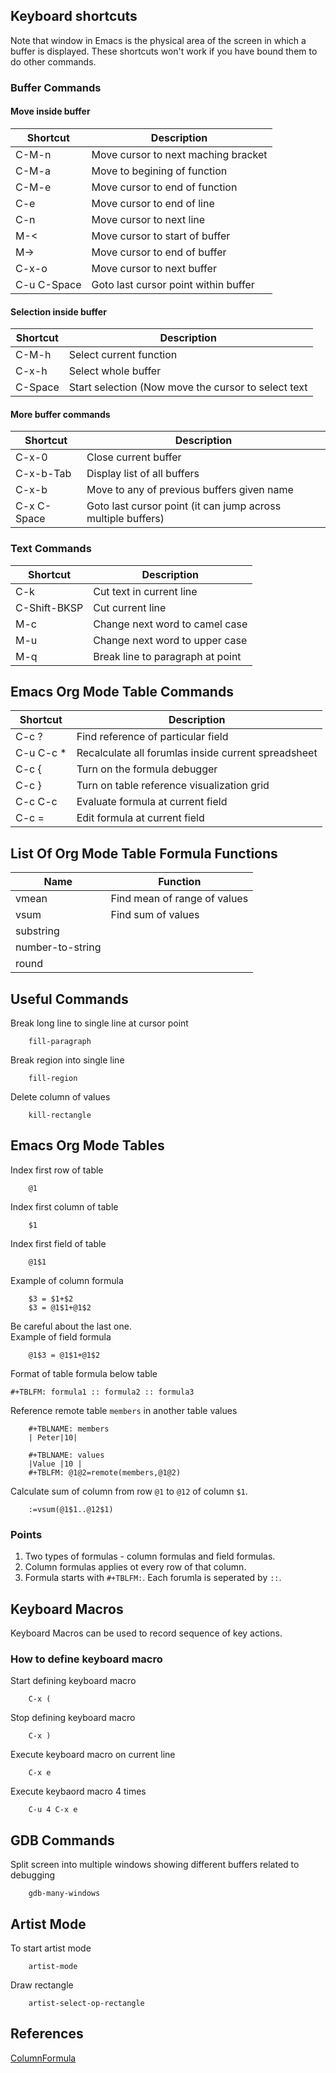 ## Keyboard shortcuts

Note that window in Emacs is the physical area of the screen in which a buffer is displayed. These shortcuts won't work if you have bound them to do other commands.


### Buffer Commands

#### Move inside buffer

| Shortcut    | Description                          |
|-------------|--------------------------------------|
| C-M-n       | Move cursor to next maching bracket  |
| C-M-a       | Move to begining of function         |
| C-M-e       | Move cursor to end of function       |
| C-e         | Move cursor to end of line           |
| C-n         | Move cursor to next line             |
| M-<         | Move cursor to start of buffer       |
| M->         | Move cursor to end of buffer         |
| C-x-o       | Move cursor to next buffer           |
| C-u C-Space | Goto last cursor point within buffer |


#### Selection inside buffer

| Shortcut | Description                                         |
|----------|-----------------------------------------------------|
| C-M-h    | Select current function                             |
| C-x-h    | Select whole buffer                                 |
| C-Space  | Start selection (Now move the cursor to select text |


#### More buffer commands

| Shortcut    | Description                                                  |
|-------------|--------------------------------------------------------------|
| C-x-0       | Close current buffer                                         |
| C-x-b-Tab   | Display list of all buffers                                  |
| C-x-b       | Move to any of previous buffers given name                   |
| C-x C-Space | Goto last cursor point (it can jump across multiple buffers) |

### Text Commands

| Shortcut     | Description                    |
|--------------|--------------------------------|
| C-k          | Cut text in current line       |
| C-Shift-BKSP | Cut current line               |
| M-c          | Change next word to camel case |
| M-u          | Change next word to upper case |
| M-q          | Break line to paragraph at point|

## Emacs Org Mode Table Commands

| Shortcut  | Description                                         |
|-----------|-----------------------------------------------------|
| C-c ?     | Find reference of particular field                  |
| C-u C-c * | Recalculate all forumlas inside current spreadsheet |
| C-c {     | Turn on the formula debugger                        |
| C-c }     | Turn on table reference visualization grid          |
| C-c C-c   | Evaluate formula at current field                   |
| C-c =     | Edit formula at current field                       |

## List Of Org Mode Table Formula Functions
| Name             | Function                     |
|------------------|------------------------------|
| vmean            | Find mean of range of values |
| vsum             | Find sum of values           |
| substring        |                              |
| number-to-string |                              |
| round            |                              |



## Useful Commands

Break long line to single line at cursor point
```
    fill-paragraph
```
Break region into single line
```
    fill-region
```
Delete column of values
```
    kill-rectangle
```

## Emacs Org Mode Tables
Index first row of table
```
    @1
```
Index first column of table
```
    $1
```
Index first field of table
```
    @1$1
```
Example of column formula
```
    $3 = $1+$2
    $3 = @1$1+@1$2
```
Be careful about the last one.  
Example of field formula
```
    @1$3 = @1$1+@1$2
```
Format of table formula below table
```
#+TBLFM: formula1 :: formula2 :: formula3
```
Reference remote table `members` in another table values
```
    #+TBLNAME: members
    | Peter|10|

    #+TBLNAME: values
    |Value |10 |
    #+TBLFM: @1@2=remote(members,@1@2)
```
Calculate sum of column from row `@1` to `@12` of column `$1`.
```
    :=vsum(@1$1..@12$1)
```


### Points
1. Two types of formulas - column formulas and field formulas.
2. Column formulas applies ot every row of that column.
3. Formula starts with `#+TBLFM:`. Each forumla is seperated by `::`.

## Keyboard Macros
Keyboard Macros can be used to record sequence of key actions.
### How to define keyboard macro
Start defining keyboard macro
```
    C-x (
```
Stop defining keyboard macro
```
    C-x )
```
Execute keyboard macro on current line
```
    C-x e
```
Execute keybaord macro 4 times
```
    C-u 4 C-x e
```

## GDB Commands
Split screen into multiple windows showing different buffers related to debugging
```
    gdb-many-windows
```


## Artist Mode
To start artist mode
```
    artist-mode
```
Draw rectangle
```
    artist-select-op-rectangle
```


## References
[ColumnFormula](http://orgmode.org/manual/Column-formulas.html)
